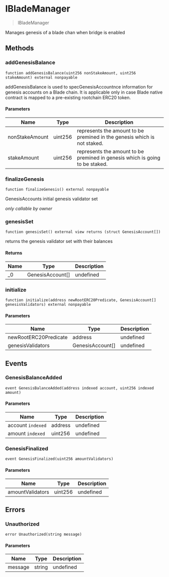 # IBladeManager



> IBladeManager

Manages genesis of a blade chan when bridge is enabled



## Methods

### addGenesisBalance

```solidity
function addGenesisBalance(uint256 nonStakeAmount, uint256 stakeAmount) external nonpayable
```

addGenesisBalance is used to specGenesisAccountnce information for genesis accounts on a  Blade chain. It is applicable only in case Blade native contract is mapped to a pre-existing rootchain ERC20 token.



#### Parameters

| Name | Type | Description |
|---|---|---|
| nonStakeAmount | uint256 | represents the amount to be premined in the genesis which is not staked. |
| stakeAmount | uint256 | represents the amount to be premined in genesis which is going to be staked. |

### finalizeGenesis

```solidity
function finalizeGenesis() external nonpayable
```

GenesisAccounts initial genesis validator set

*only callable by owner*


### genesisSet

```solidity
function genesisSet() external view returns (struct GenesisAccount[])
```

returns the genesis validator set with their balances




#### Returns

| Name | Type | Description |
|---|---|---|
| _0 | GenesisAccount[] | undefined |

### initialize

```solidity
function initialize(address newRootERC20Predicate, GenesisAccount[] genesisValidators) external nonpayable
```





#### Parameters

| Name | Type | Description |
|---|---|---|
| newRootERC20Predicate | address | undefined |
| genesisValidators | GenesisAccount[] | undefined |



## Events

### GenesisBalanceAdded

```solidity
event GenesisBalanceAdded(address indexed account, uint256 indexed amount)
```





#### Parameters

| Name | Type | Description |
|---|---|---|
| account `indexed` | address | undefined |
| amount `indexed` | uint256 | undefined |

### GenesisFinalized

```solidity
event GenesisFinalized(uint256 amountValidators)
```





#### Parameters

| Name | Type | Description |
|---|---|---|
| amountValidators  | uint256 | undefined |



## Errors

### Unauthorized

```solidity
error Unauthorized(string message)
```





#### Parameters

| Name | Type | Description |
|---|---|---|
| message | string | undefined |


